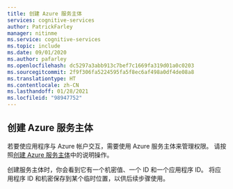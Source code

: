 ```yaml
---
title: 创建 Azure 服务主体
services: cognitive-services
author: PatrickFarley
manager: nitinme
ms.service: cognitive-services
ms.topic: include
ms.date: 09/01/2020
ms.author: pafarley
ms.openlocfilehash: dc5297a3abb913c7bef7c1669fa319d01a0c0203
ms.sourcegitcommit: 2f9f306fa5224595fa5f8ec6af498a0df4de08a8
ms.translationtype: HT
ms.contentlocale: zh-CN
ms.lasthandoff: 01/28/2021
ms.locfileid: "98947752"
---
```

## <a name="create-an-azure-service-principal"></a>创建 Azure 服务主体

若要使应用程序与 Azure 帐户交互，需要使用 Azure 服务主体来管理权限。 请按照[创建 Azure 服务主体](/powershell/azure/create-azure-service-principal-azureps?viewFallbackFrom=azps-3.3.0)中的说明操作。

创建服务主体时，你会看到它有一个机密值、一个 ID 和一个应用程序 ID。 将应用程序 ID 和机密保存到某个临时位置，以供后续步骤使用。
